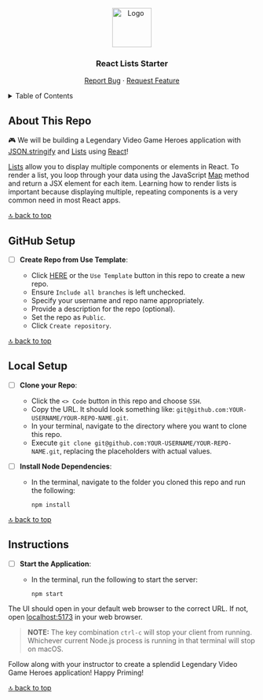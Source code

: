 <a name="react-lists-starter"></a>

<div align="center">
  <a href="https://github.com/PrimeAcademy/react-lists-starter">
    <img src="https://avatars.githubusercontent.com/u/9360728?s=200&v=4" alt="Logo" width="80" height="80">
  </a>
  <h3>React Lists Starter</h3>
  <p>
    <a href="https://github.com/PrimeAcademy/react-lists-starter/issues">Report Bug</a>
    ·
    <a href="https://github.com/PrimeAcademy/react-lists-starter/issues">Request Feature</a>
  </p>
</div>

<details>
  <summary>Table of Contents</summary>
  <ul>
    <li>
      <a href="#about-this-repo">About This Repo</a>
    </li>
    <li>
      <a href="#github-setup">GitHub Setup</a>
    </li>
    <li><a href="#local-setup">Local Setup</a></li>
    <li><a href="#instructions">Instructions</a></li>
  </ul>
</details>

## About This Repo

🎮 We will be building a Legendary Video Game Heroes application with [JSON.stringify](https://developer.mozilla.org/en-US/docs/Web/JavaScript/Reference/Global_Objects/JSON/stringify) and [Lists](https://react.dev/learn/rendering-lists) using [React](https://react.dev/)!

[Lists](https://react.dev/learn/rendering-lists) allow you to display multiple components or elements in React. To render a list, you loop through your data using the JavaScript [Map](https://developer.mozilla.org/en-US/docs/Web/JavaScript/Reference/Global_Objects/Array/map) method and return a JSX element for each item. Learning how to render lists is important because displaying multiple, repeating components is a very common need in most React apps.

[🔝 back to top](#react-lists-starter)

## GitHub Setup

- [ ] **Create Repo from Use Template**:
  
  - Click [HERE](https://github.com/new?template_name=react-lists-starter&template_owner=prime-digital-academy) or the `Use Template` button in this repo to create a new repo.
  - Ensure `Include all branches` is left unchecked.
  - Specify your username and repo name appropriately.
  - Provide a description for the repo (optional).
  - Set the repo as `Public`.
  - Click `Create repository`.

[🔝 back to top](#react-lists-starter)

## Local Setup

- [ ] **Clone your Repo**:

  - Click the `<> Code` button in this repo and choose `SSH`.
  - Copy the URL. It should look something like: `git@github.com:YOUR-USERNAME/YOUR-REPO-NAME.git`.
  - In your terminal, navigate to the directory where you want to clone this repo.
  - Execute `git clone git@github.com:YOUR-USERNAME/YOUR-REPO-NAME.git`, replacing the placeholders with actual values.

- [ ] **Install Node Dependencies**:

  - In the terminal, navigate to the folder you cloned this repo and run the following:

    ```shell
    npm install
    ```

[🔝 back to top](#react-lists-starter)

## Instructions

- [ ] **Start the Application**:

  - In the terminal, run the following to start the server:

    ```shell
    npm start
    ```

The UI should open in your default web browser to the correct URL. If not, open [localhost:5173](http://localhost:5173) in your web browser.

> **NOTE:** The key combination `ctrl-c` will stop your client from running. Whichever current Node.js process is running in that terminal will stop on macOS.

Follow along with your instructor to create a splendid Legendary Video Game Heroes application! Happy Priming!

[🔝 back to top](#react-lists-starter)
